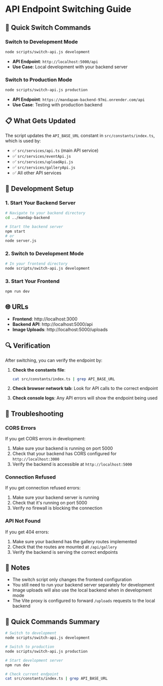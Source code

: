 # API Endpoint Switching Guide

## 🚀 Quick Switch Commands

### Switch to Development Mode
```bash
node scripts/switch-api.js development
```
- **API Endpoint**: `http://localhost:5000/api`
- **Use Case**: Local development with your backend server

### Switch to Production Mode
```bash
node scripts/switch-api.js production
```
- **API Endpoint**: `https://mandapam-backend-97mi.onrender.com/api`
- **Use Case**: Testing with production backend

## 📋 What Gets Updated

The script updates the `API_BASE_URL` constant in `src/constants/index.ts`, which is used by:

- ✅ `src/services/api.ts` (main API service)
- ✅ `src/services/eventApi.js`
- ✅ `src/services/uploadApi.js`
- ✅ `src/services/galleryApi.js`
- ✅ All other API services

## 🔧 Development Setup

### 1. Start Your Backend Server
```bash
# Navigate to your backend directory
cd ../mandap-backend

# Start the backend server
npm start
# or
node server.js
```

### 2. Switch to Development Mode
```bash
# In your frontend directory
node scripts/switch-api.js development
```

### 3. Start Your Frontend
```bash
npm run dev
```

## 🌐 URLs

- **Frontend**: http://localhost:3000
- **Backend API**: http://localhost:5000/api
- **Image Uploads**: http://localhost:5000/uploads

## 🔍 Verification

After switching, you can verify the endpoint by:

1. **Check the constants file**:
   ```bash
   cat src/constants/index.ts | grep API_BASE_URL
   ```

2. **Check browser network tab**: Look for API calls to the correct endpoint

3. **Check console logs**: Any API errors will show the endpoint being used

## 🚨 Troubleshooting

### CORS Errors
If you get CORS errors in development:
1. Make sure your backend is running on port 5000
2. Check that your backend has CORS configured for `http://localhost:3000`
3. Verify the backend is accessible at `http://localhost:5000`

### Connection Refused
If you get connection refused errors:
1. Make sure your backend server is running
2. Check that it's running on port 5000
3. Verify no firewall is blocking the connection

### API Not Found
If you get 404 errors:
1. Make sure your backend has the gallery routes implemented
2. Check that the routes are mounted at `/api/gallery`
3. Verify the backend is serving the correct endpoints

## 📝 Notes

- The switch script only changes the frontend configuration
- You still need to run your backend server separately for development
- Image uploads will also use the local backend when in development mode
- The Vite proxy is configured to forward `/uploads` requests to the local backend

## 🔄 Quick Commands Summary

```bash
# Switch to development
node scripts/switch-api.js development

# Switch to production  
node scripts/switch-api.js production

# Start development server
npm run dev

# Check current endpoint
cat src/constants/index.ts | grep API_BASE_URL
```
